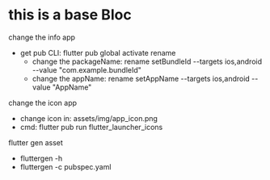 
# this is a base Bloc

change the info app
- get pub CLI: flutter pub global activate rename
  + change the packageName: rename setBundleId --targets ios,android --value "com.example.bundleId"
  + change the appName: rename setAppName --targets ios,android --value "AppName"

change the icon app
- change icon in: assets/img/app_icon.png
- cmd: flutter pub run flutter_launcher_icons

flutter gen asset
- fluttergen -h
- fluttergen -c pubspec.yaml